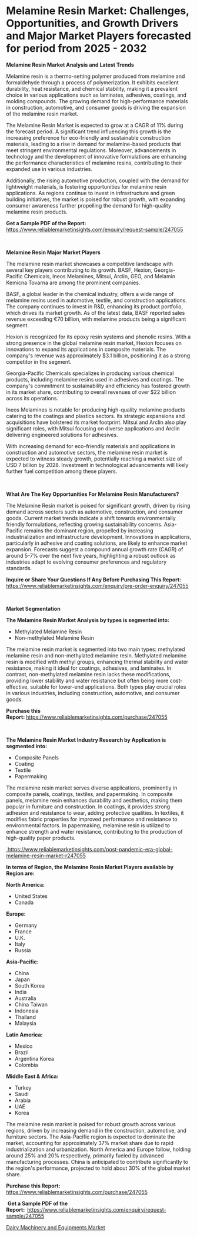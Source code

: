 <p><h1>Melamine Resin Market: Challenges, Opportunities, and Growth Drivers and Major Market Players forecasted for period from 2025 - 2032</h1></p><p><strong>Melamine Resin Market Analysis and Latest Trends</strong></p>
<p><p>Melamine resin is a thermo-setting polymer produced from melamine and formaldehyde through a process of polymerization. It exhibits excellent durability, heat resistance, and chemical stability, making it a prevalent choice in various applications such as laminates, adhesives, coatings, and molding compounds. The growing demand for high-performance materials in construction, automotive, and consumer goods is driving the expansion of the melamine resin market.</p><p>The Melamine Resin Market is expected to grow at a CAGR of 11% during the forecast period. A significant trend influencing this growth is the increasing preference for eco-friendly and sustainable construction materials, leading to a rise in demand for melamine-based products that meet stringent environmental regulations. Moreover, advancements in technology and the development of innovative formulations are enhancing the performance characteristics of melamine resins, contributing to their expanded use in various industries.</p><p>Additionally, the rising automotive production, coupled with the demand for lightweight materials, is fostering opportunities for melamine resin applications. As regions continue to invest in infrastructure and green building initiatives, the market is poised for robust growth, with expanding consumer awareness further propelling the demand for high-quality melamine resin products.</p></p>
<p><strong>Get a Sample PDF of the Report:&nbsp;</strong> <a href="https://www.reliablemarketinsights.com/enquiry/request-sample/247055?utm_campaign=3293&utm_medium=2&utm_source=Github&utm_content=ia&utm_term=30032025&utm_id=melamine-resin">https://www.reliablemarketinsights.com/enquiry/request-sample/247055</a></p>
<p>&nbsp;</p>
<p><strong>Melamine Resin Major Market Players</strong></p>
<p><p>The melamine resin market showcases a competitive landscape with several key players contributing to its growth. BASF, Hexion, Georgia-Pacific Chemicals, Ineos Melamines, Mitsui, Arclin, GEO, and Melamin Kemicna Tovarna are among the prominent companies.</p><p>BASF, a global leader in the chemical industry, offers a wide range of melamine resins used in automotive, textile, and construction applications. The company continues to invest in R&D, enhancing its product portfolio, which drives its market growth. As of the latest data, BASF reported sales revenue exceeding €70 billion, with melamine products being a significant segment.</p><p>Hexion is recognized for its epoxy resin systems and phenolic resins. With a strong presence in the global melamine resin market, Hexion focuses on innovations to expand its applications in composite materials. The company's revenue was approximately $3.1 billion, positioning it as a strong competitor in the segment.</p><p>Georgia-Pacific Chemicals specializes in producing various chemical products, including melamine resins used in adhesives and coatings. The company's commitment to sustainability and efficiency has fostered growth in its market share, contributing to overall revenues of over $22 billion across its operations.</p><p>Ineos Melamines is notable for producing high-quality melamine products catering to the coatings and plastics sectors. Its strategic expansions and acquisitions have bolstered its market footprint. Mitsui and Arclin also play significant roles, with Mitsui focusing on diverse applications and Arclin delivering engineered solutions for adhesives.</p><p>With increasing demand for eco-friendly materials and applications in construction and automotive sectors, the melamine resin market is expected to witness steady growth, potentially reaching a market size of USD 7 billion by 2028. Investment in technological advancements will likely further fuel competition among these players.</p></p>
<p>&nbsp;</p>
<p><strong>What Are The Key Opportunities For Melamine Resin Manufacturers?</strong></p>
<p><p>The Melamine Resin market is poised for significant growth, driven by rising demand across sectors such as automotive, construction, and consumer goods. Current market trends indicate a shift towards environmentally friendly formulations, reflecting growing sustainability concerns. Asia-Pacific remains the dominant region, propelled by increasing industrialization and infrastructure development. Innovations in applications, particularly in adhesive and coating solutions, are likely to enhance market expansion. Forecasts suggest a compound annual growth rate (CAGR) of around 5-7% over the next five years, highlighting a robust outlook as industries adapt to evolving consumer preferences and regulatory standards.</p></p>
<p><strong>Inquire or Share Your Questions If Any Before Purchasing This Report:</strong> <a href="https://www.reliablemarketinsights.com/enquiry/pre-order-enquiry/247055?utm_campaign=3293&utm_medium=2&utm_source=Github&utm_content=ia&utm_term=30032025&utm_id=melamine-resin">https://www.reliablemarketinsights.com/enquiry/pre-order-enquiry/247055</a></p>
<p>&nbsp;</p>
<p><strong>Market Segmentation</strong></p>
<p><strong>The Melamine Resin Market Analysis by types is segmented into:</strong></p>
<p><ul><li>Methylated Melamine Resin</li><li>Non-methylated Melamine Resin</li></ul></p>
<p><p>The melamine resin market is segmented into two main types: methylated melamine resin and non-methylated melamine resin. Methylated melamine resin is modified with methyl groups, enhancing thermal stability and water resistance, making it ideal for coatings, adhesives, and laminates. In contrast, non-methylated melamine resin lacks these modifications, providing lower stability and water resistance but often being more cost-effective, suitable for lower-end applications. Both types play crucial roles in various industries, including construction, automotive, and consumer goods.</p></p>
<p><strong>Purchase this Report:&nbsp;</strong><a href="https://www.reliablemarketinsights.com/purchase/247055?utm_campaign=3293&utm_medium=2&utm_source=Github&utm_content=ia&utm_term=30032025&utm_id=melamine-resin">https://www.reliablemarketinsights.com/purchase/247055</a></p>
<p>&nbsp;</p>
<p><strong>The Melamine Resin Market Industry Research by Application is segmented into:</strong></p>
<p><ul><li>Composite Panels</li><li>Coating</li><li>Textile</li><li>Papermaking</li></ul></p>
<p><p>The melamine resin market serves diverse applications, prominently in composite panels, coatings, textiles, and papermaking. In composite panels, melamine resin enhances durability and aesthetics, making them popular in furniture and construction. In coatings, it provides strong adhesion and resistance to wear, adding protective qualities. In textiles, it modifies fabric properties for improved performance and resistance to environmental factors. In papermaking, melamine resin is utilized to enhance strength and water resistance, contributing to the production of high-quality paper products.</p></p>
<p><a href="https://www.reliablemarketinsights.com/post-pandemic-era-global-melamine-resin-market-r247055?utm_campaign=3293&utm_medium=2&utm_source=Github&utm_content=ia&utm_term=30032025&utm_id=melamine-resin">&nbsp;https://www.reliablemarketinsights.com/post-pandemic-era-global-melamine-resin-market-r247055</a></p>
<p><strong>In terms of Region, the Melamine Resin Market Players available by Region are:</strong></p>
<p>
    <p> <strong> North America: </strong>
        <ul>
            <li>United States</li>
            <li>Canada</li>
        </ul>
        </p> 
    <p> <strong> Europe: </strong>
        <ul>
            <li>Germany</li>
            <li>France</li>
            <li>U.K.</li>
            <li>Italy</li>
            <li>Russia</li>
        </ul>
        </p> 
    <p> <strong> Asia-Pacific: </strong>
        <ul>
            <li>China</li>
            <li>Japan</li>
            <li>South Korea</li>
            <li>India</li>
            <li>Australia</li>
            <li>China Taiwan</li>
            <li>Indonesia</li>
            <li>Thailand</li>
            <li>Malaysia</li>
        </ul>
        </p> 
    <p> <strong> Latin America: </strong>
        <ul>
            <li>Mexico</li>
            <li>Brazil</li>
            <li>Argentina Korea</li>
            <li>Colombia</li>
        </ul>
        </p> 
    <p> <strong> Middle East & Africa: </strong>
        <ul>
            <li>Turkey</li>
            <li>Saudi</li>
            <li>Arabia</li>
            <li>UAE</li>
            <li>Korea</li>
        </ul>
    </p>
    </p>
<p><p>The melamine resin market is poised for robust growth across various regions, driven by increasing demand in the construction, automotive, and furniture sectors. The Asia-Pacific region is expected to dominate the market, accounting for approximately 37% market share due to rapid industrialization and urbanization. North America and Europe follow, holding around 25% and 20% respectively, primarily fueled by advanced manufacturing processes. China is anticipated to contribute significantly to the region's performance, projected to hold about 30% of the global market share.</p></p>
<p><strong>Purchase this Report: </strong><a href="https://www.reliablemarketinsights.com/purchase/247055?utm_campaign=3293&utm_medium=2&utm_source=Github&utm_content=ia&utm_term=30032025&utm_id=melamine-resin">https://www.reliablemarketinsights.com/purchase/247055</a></p>
<p>&nbsp;<strong>Get a Sample PDF of the Report:&nbsp;&nbsp;</strong><a href="https://www.reliablemarketinsights.com/enquiry/request-sample/247055?utm_campaign=3293&utm_medium=2&utm_source=Github&utm_content=ia&utm_term=30032025&utm_id=melamine-resin">https://www.reliablemarketinsights.com/enquiry/request-sample/247055</a></p>
<p><strong></strong></p>
<p><p><a href="https://github.com/iquiseeboli/Market-Research-Report-List-1/blob/main/dairy-machinery-and-equipments-market.md?utm_campaign=3293&utm_medium=2&utm_source=Github&utm_content=ia&utm_term=30032025&utm_id=melamine-resin">Dairy Machinery and Equipments Market</a></p></p>